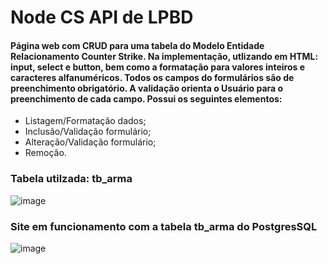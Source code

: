 # Node CS API de LPBD

#### Página web com CRUD para uma tabela do Modelo Entidade Relacionamento Counter Strike. Na implementação, utlizando em HTML: input, select e button, bem como a formatação para valores inteiros e caracteres alfanuméricos. Todos os campos do formulários são de preenchimento obrigatório. A validação orienta o Usuário para o preenchimento de cada campo. Possui os seguintes elementos:

* Listagem/Formatação dados;
* Inclusão/Validação formulário;
* Alteração/Validação formulário;
* Remoção.

### Tabela utilzada: tb_arma

![image](https://user-images.githubusercontent.com/85123013/137013262-232798f6-1626-47bc-bfd7-62ab67d767f4.png)

### Site em funcionamento com a tabela tb_arma do PostgresSQL

![image](https://user-images.githubusercontent.com/85123013/137014237-553f228b-c008-4cb8-9bb1-8098ee5b51bf.png)
